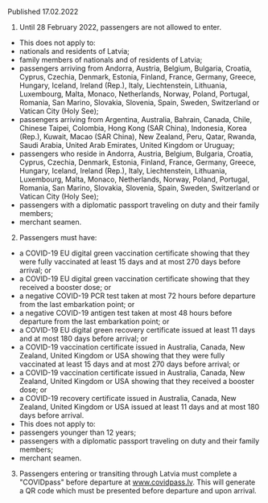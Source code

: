 Published 17.02.2022
1. Until 28 February 2022, passengers are not allowed to enter.
- This does not apply to:
- nationals and residents of Latvia;
- family members of nationals and of residents of Latvia;
- passengers arriving from Andorra, Austria, Belgium, Bulgaria, Croatia, Cyprus, Czechia, Denmark, Estonia, Finland, France, Germany, Greece, Hungary, Iceland, Ireland (Rep.), Italy, Liechtenstein, Lithuania, Luxembourg, Malta, Monaco, Netherlands, Norway, Poland, Portugal, Romania, San Marino, Slovakia, Slovenia, Spain, Sweden, Switzerland or Vatican City (Holy See);
- passengers arriving from Argentina, Australia, Bahrain, Canada, Chile, Chinese Taipei, Colombia, Hong Kong (SAR China), Indonesia, Korea (Rep.), Kuwait, Macao (SAR China), New Zealand, Peru, Qatar, Rwanda, Saudi Arabia, United Arab Emirates, United Kingdom or Uruguay;
- passengers who reside in Andorra, Austria, Belgium, Bulgaria, Croatia, Cyprus, Czechia, Denmark, Estonia, Finland, France, Germany, Greece, Hungary, Iceland, Ireland (Rep.), Italy, Liechtenstein, Lithuania, Luxembourg, Malta, Monaco, Netherlands, Norway, Poland, Portugal, Romania, San Marino, Slovakia, Slovenia, Spain, Sweden, Switzerland or Vatican City (Holy See);
- passengers with a diplomatic passport traveling on duty and their family members;
- merchant seamen.
2. Passengers must have:
- a COVID-19 EU digital green vaccination certificate showing that they were fully vaccinated at least 15 days and at most 270 days before arrival; or
- a COVID-19 EU digital green vaccination certificate showing that they received a booster dose; or
- a negative COVID-19 PCR test taken at most 72 hours before departure from the last embarkation point; or
- a negative COVID-19 antigen test taken at most 48 hours before departure from the last embarkation point; or
- a COVID-19 EU digital green recovery certificate issued at least 11 days and at most 180 days before arrival; or
- a COVID-19 vaccination certificate issued in Australia, Canada, New Zealand, United Kingdom or USA showing that they were fully vaccinated at least 15 days and at most 270 days before arrival; or
- a COVID-19 vaccination certificate issued in Australia, Canada, New Zealand, United Kingdom or USA showing that they received a booster dose; or
- a COVID-19 recovery certificate issued in Australia, Canada, New Zealand, United Kingdom or USA issued at least 11 days and at most 180 days before arrival.
- This does not apply to:
- passengers younger than 12 years;
- passengers with a diplomatic passport traveling on duty and their family members;
- merchant seamen.
3. Passengers entering or transiting through Latvia must complete a "COVIDpass" before departure at <a href="http://www.covidpass.lv">www.covidpass.lv</a>. This will generate a QR code which must be presented before departure and upon arrival.